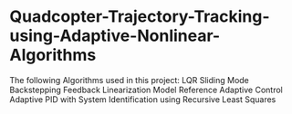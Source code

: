 # Quadcopter-Trajectory-Tracking-using-Adaptive-Nonlinear-Algorithms
The following Algorithms used in this project:
LQR
Sliding Mode
Backstepping
Feedback Linearization
Model Reference Adaptive Control
Adaptive PID with System Identification using Recursive Least Squares
